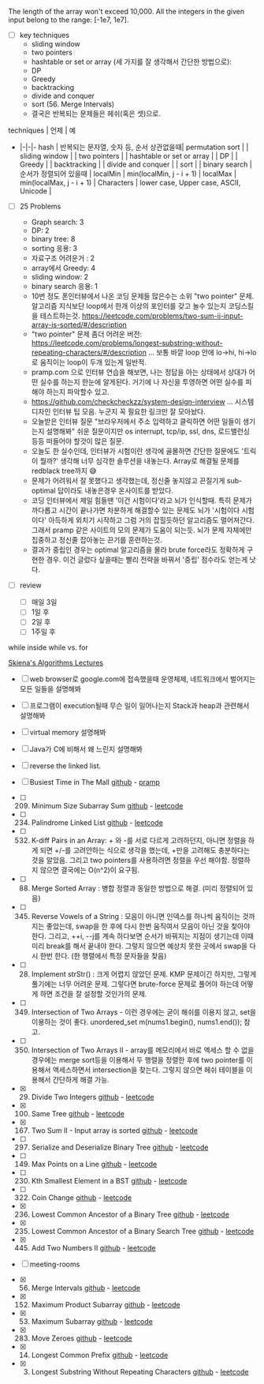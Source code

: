 The length of the array won't exceed 10,000.
All the integers in the given input belong to the range: [-1e7, 1e7].




- [ ] key techniques
  - sliding window
  - two pointers
  - hashtable or set or array (세 가지를 잘 생각해서 간단한 방법으로):
  - DP
  - Greedy
  - backtracking
  - divide and conquer
  - sort (56. Merge Intervals)
  - 결국은 반복되는 문제들은 헤쉬(혹은 셋)으로.

techniques | 언제 | 예
- |-|-|-
hash | 반복되는 문자열, 숫자 등, 순서 상관없을때| permutation
sort | |
sliding window | |
two pointers | |
hashtable or set or array  | |
DP | |
Greedy | |
backtracking | |
divide and conquer | |
sort | |
binary search  | 순서가 정렬되어 있을때 |
localMin | min(localMin, j - i + 1) |
localMax | min(localMax, j - i + 1) |
Characters | lower case, Upper case, ASCII, Unicode |






- [ ] 25 Problems
  - Graph search: 3
  - DP: 2
  - binary tree: 8
  - sorting 응용: 3
  - 자료구조 어려운거 : 2
  - array에서 Greedy: 4
  - sliding window: 2
  - binary search 응용: 1
  - 10번 정도 폰인터뷰에서 나온 코딩 문제들 많은수는 소위 "two pointer" 문제. 알고리즘 지식보단 loop에서 한개 이상의 포인터를 갖고 놀수 있는지 코딩스킬을 테스트하는것. https://leetcode.com/problems/two-sum-ii-input-array-is-sorted/#/description
  - "two pointer" 문제 좀더 어려운 버전: https://leetcode.com/problems/longest-substring-without-repeating-characters/#/description … 보통 바깥 loop 안에 lo->hi, hi->lo 로 움직이는 loop이 두개 있는게 일반적.
  - pramp.com 으로 인터뷰 연습을 해보면, 나는 정답을 아는 상태에서 상대가 어떤 실수를 하는지 한눈에 알게된다. 거기에 나 자신을 투영하면 어떤 실수를 피해야 하는지 파악할수 있고.
  - https://github.com/checkcheckzz/system-design-interview … 시스템 디자인 인터뷰 팁 모음. 누군지 꼭 필요한 링크만 잘 모아놨다.
  - 오늘받은 인터뷰 질문 "브라우저에서 주소 입력하고 클릭하면 어떤 일들이 생기는지 설명해봐" 쉬운 질문이지만 os interrupt, tcp/ip, ssl, dns, 로드밸런싱 등등 떠들어야 할것이 많은 질문.
  - 오늘도 한 실수인데, 인터뷰가 시험이란 생각에 골몰하면 간단한 질문에도 '트릭이 뭘까?' 생각해 너무 심각한 솔루션을 내놓는다. Array로 해결될 문제를 redblack tree까지 😅
  - 문제가 어려워서 잘 못했다고 생각했는데, 정신줄 놓지않고 끈질기게 sub-optimal 답이라도 내놓은경우 온사이트를 받았다.
  - 코딩 인터뷰에서 제일 힘들땐 '이건 시험이다'라고 뇌가 인식할때. 특히 문제가 까다롭고 시간이 끝나가면 차분하게 해결할수 있는 문제도 뇌가 '시험이다 시험이다' 아득하게 외치기 시작하고 그럼 거의 잡힐듯하던 알고리즘도 멀어져간다. 그래서 pramp 같은 사이트의 모의 문제가 도움이 되는듯. 뇌가 문제 자체에만 집중하고 정신줄 잡아놓는 끈기를 훈련하는것.
  - 결과가 중립인 경우는 optimal 알고리즘을 몰라 brute force라도 정확하게 구현한 경우. 이건 글렀다 싶을때는 빨리 전략을 바꿔서 '중립' 점수라도 얻는게 낫다.


- [ ] review
  - [ ] 매일 3일
  - [ ] 1일 후
  - [ ] 2일 후
  - [ ] 1주일 후

while inside while vs. for

[Skiena's Algorithms Lectures](http://www3.cs.stonybrook.edu/~algorith/video-lectures/)



- [ ] web browser로 google.com에 접속했을때 운영체제, 네트워크에서 벌어지는 모든 일들을 설명해봐
- [ ] 프로그램이 execution될때 무슨 일이 일어나는지 Stack과 heap과 관련해서 설명해봐
- [ ] virtual memory 설명해봐
- [ ] Java가 C에 비해서 왜 느린지 설명해봐

- [ ] reverse the linked list.

- [ ] Busiest Time in The Mall [github](Busiest_Time_in_The_Mall/readme.md)  -  [pramp](https://www.pramp.com/question/2WBx3Axln1t7JQ2jQq96)

- [ ] 209. Minimum Size Subarray Sum [github](209_Minimum_Size_Subarray_Sum/readme.md)  -  [leetcode](https://leetcode.com/problems/minimum-size-subarray-sum/#/description)

- [ ] 234. Palindrome Linked List [github](234_Palindrome_Linked_List/readme.md)  -  [leetcode](https://leetcode.com/problems/palindrome-linked-list/#/description)

- [ ] 532. K-diff Pairs in an Array: + 와 -를 서로 다르게 고려하던지, 아니면 정렬을 하게 되면 +/-를 고려안하는 식으로 생각을 했는데, +만을 고려해도 충분하다는 것을 알았음. 그리고 two pointers를 사용하려면 정렬을 우선 해야함. 정렬하지 않으면 결국에는 O(n^2)이 요구됨.

- [ ] 88. Merge Sorted Array : 병합 정렬과 동일한 방법으로 해결. (미리 정렬되어 있음)

- [ ] 345. Reverse Vowels of a String : 모음이 아니면 인덱스를 하나씩 움직이는 것까지는 좋았는데, swap을 한 후에 다시 한번 움직여서 모음이 아닌 것을 찾아야 한다. 그리고, ++i, --j를 계속 하다보면 순서가 바꿔지는 지점이 생기는데 이때 미리 break를 해서 끝내야 한다. 그렇지 않으면 예상치 못한 곳에서 swap을 다시 한번 한다. (한 행렬에서 특정 문자들을 찾음)

- [ ] 28. Implement strStr() : 크게 어렵지 않았던 문제. KMP 문제이긴 하지만, 그렇게 풀기에는 너무 어려운 문제. 그렇다면 brute-force 문제로 풀어야 하는데 어떻게 하면 조건을 잘 설정할 것인가의 문제.

- [ ] 349. Intersection of Two Arrays - 이런 경우에는 굳이 해쉬를 이용지 않고, set을 이용하는 것이 좋다. unordered_set<int> m(nums1.begin(), nums1.end()); 참고.

- [ ] 350. Intersection of Two Arrays II - array를 메모리에서 바로 엑세스 할 수 없을 경우에는 merge sort등을 이용해서 두 행렬을 정렬한 후에 two pointer를 이용해서 액세스하면서 intersection을 찾는다. 그렇지 않으면 헤쉬 테이블을 이용해서 간단하게 해결 가능.

- [x] 29. Divide Two Integers [github](029_Divide_Two_Integers)  -  [leetcode](https://leetcode.com/problems/divide-two-integers/#/description)

- [x] 100. Same Tree [github](100_Same_Tree)  -  [leetcode](https://leetcode.com/problems/same-tree/#/description)

- [x] 167. Two Sum II - Input array is sorted [github](167_Two_Sum_II_Input_array_is_sorted/readme.md)  -  [leetcode](https://leetcode.com/problems/two-sum-ii-input-array-is-sorted/#/description)

- [ ] 297. Serialize and Deserialize Binary Tree [github](297.Serialize_and_Deserialize_Binary_Tree/readme.md)  -  [leetcode](https://leetcode.com/problems/serialize-and-deserialize-binary-tree/#/description)

- [ ] 149. Max Points on a Line [github](149.Max_Points_on_a_Line/readme.md)  -  [leetcode](https://leetcode.com/problems/max-points-on-a-line/#/description)

- [ ] 230. Kth Smallest Element in a BST [github](230.Kth_Smallest_Element_in_a_BST/readme.md)  -  [leetcode](https://leetcode.com/problems/kth-smallest-element-in-a-bst/#/description)

- [ ] 322. Coin Change [github](322.Coin_Change/readme.md)  -  [leetcode](https://leetcode.com/problems/coin-change/#/description)

- [x] 236. Lowest Common Ancestor of a Binary Tree [github](236.Lowest_Common_Ancestor_of_a_Binary_Tree/readme.md)  -  [leetcode](https://leetcode.com/problems/lowest-common-ancestor-of-a-binary-tree/#/description)

- [x] 235. Lowest Common Ancestor of a Binary Search Tree [github](235.Lowest_Common_Ancestor_of_a_Binary_Search_Tree/readme.md)  -  [leetcode](https://leetcode.com/problems/lowest-common-ancestor-of-a-binary-search-tree/#/description)

- [x] 445. Add Two Numbers II
[github](445.Add_Two_Numbers_II/readme.md)  -  [leetcode](https://leetcode.com/problems/add-two-numbers-ii/#/description)

- [ ] meeting-rooms

- [x] 56. Merge Intervals
[github](056.Merge_Intervals/readme.md)  -  [leetcode](https://leetcode.com/problems/merge-intervals/#/description)

- [x] 152. Maximum Product Subarray
[github](152.Maximum_Product_Subarray/readme.md)  -  [leetcode](https://leetcode.com/problems/maximum-product-subarray/#/description)

- [x] 53. Maximum Subarray
[github](053.Maximum_Subarray/readme.md)  -  [leetcode](https://leetcode.com/problems/maximum-subarray/#/description)

- [x] 283. Move Zeroes
[github](283.Move_Zeroes/readme.md)  -  [leetcode](https://leetcode.com/problems/move-zeroes/#/description)

- [x] 14. Longest Common Prefix
[github](014.Longest_Common_Prefix/readme.md)  -  [leetcode](https://leetcode.com/problems/longest-common-prefix/#/description)

- [x] 3. Longest Substring Without Repeating Characters
[github](003.Longest_Substring_Without_Repeating_Characters/readme.md)  -  [leetcode](https://leetcode.com/problems/longest-substring-without-repeating-characters/#/description)
